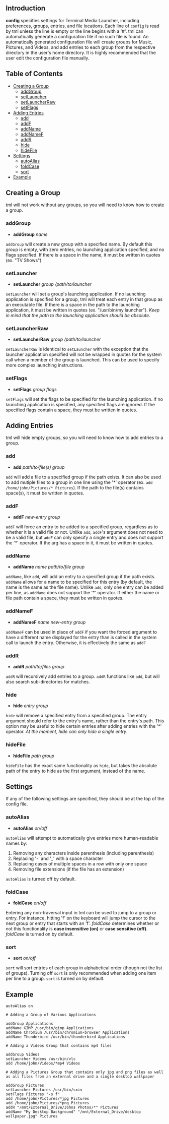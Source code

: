 ## Introduction

**config** specifies settings for Terminal Media Launcher, including preferences, groups, entries, and file locations. Each line of `config` is read by tml unless the line is empty or the line begins with a '#'. tml can automatically generate a configuration file if no such file is found. An automatically  generated  configuration file will create groups for Music, Pictures, and Videos, and add entries to each group from the respective directory in the user's home directory. It is highly recommended that the user edit the configuration file manually.

## Table of Contents

- [Creating a Group](#CreatingAGroup)
	- [addGroup](#addgroup)
	- [setLauncher](#setlauncher)
	- [setLauncherRaw](#setlauncherraw)
	- [setFlags](#setflags)
- [Adding Entries](#AddingEntries)
	- [add](#add)
	- [addF](#addf)
	- [addName](#addname)
	- [addNameF](#addnamef)
	- [addR](#addr)
	- [hide](#hide)
	- [hideFile](#hidefile)
- [Settings](#settings)
	- [autoAlias](#autoalias)
	- [foldCase](#foldcase)
	- [sort](#sort)
- [Example](#example)

## Creating a Group <a name="CreatingAGroup"></a>

tml will not work without any groups, so you will need to know how to create a group.

### addGroup

- **addGroup** *name*

`addGroup` will create a new group with a specified name. By default this group is empty, with zero entries, no launching application specified, and no flags specified. If there is a space in the name, it must be written in quotes (ex. "TV Shows")

### setLauncher

- **setLauncher** *group* */path/to/launcher*

`setLauncher` will set a group's launching application. If no launching application is specified for a group, tml will treat each entry in that group as an executable file. If there is a space in the path to the launching application, it must be written in quotes (ex. "/usr/bin/my launcher"). *Keep in mind that the path to the launching application should be absolute*.

### setLauncherRaw

- **setLauncherRaw** *group* */path/to/launcher*

`setLauncherRaw` is identical to `setLauncher` with the exception that the launcher application specified will not be wrapped in quotes for the system call when a member of the group is launched. This can be used to specify more complex launching instructions.

### setFlags

- **setFlags** *group* *flags*

`setFlags` will set the flags to be specified for the launching application. If no launching application is specified, any specified flags are ignored. If the specified flags contain a space, they must be written in quotes.

## Adding Entries <a name=AddingEntries></a>

tml will hide empty groups, so you will need to know how to add entries to a group.

### add

- **add** *path/to/file(s)* *group*

`add` will add a file to a specified group if the path exists. It can also be used to add mutiple files to a group in one line using the '\*' operator (ex. `add /home/john/Pictures/* Pictures`). If the path to the file(s) contains space(s), it must be written in quotes.

### addF

- **addF** *new-entry* *group*

`addF` will force an entry to be added to a specified group, regardless as to whether it is a valid file or not. Unlike `add`, `addF`'s argument does not need to be a valid file, but `addF` can only specify a single entry and does not support the '\*' operator. If the arg has a space in it, it must be written in quotes.

### addName

- **addName** *name* *path/to/file* *group*

`addName`, like `add`, will add an entry to a specified group if the path exists. `addName` allows for a name to be specified for this entry (by default, the name is the same as the file name). Unlike `add`, only one entry can be added per line, as `addName` does not support the '\*' operator. If either the name or file path contain a space, they must be written in quotes.

### addNameF

- **addNameF** *name* *new-entry* *group*

`addNameF` can be used in place of `addF` if you want the forced argument to have a different name displayed for the entry than is called in the system call to launch the entry. Otherwise, it is effectively the same as `addF`

### addR

- **addR** *path/to/files* *group*

`addR` will recursively add entries to a group. `addR` functions like `add`, but will also search sub-directories for matches. 

### hide

- **hide** *entry* *group*

`hide` will remove a specified entry from a specified group. The entry argument should refer to the entry's name, rather than the entry's path. This option may be useful to hide certain entries after adding entries with the '\*' operator. *At the moment, hide can only hide a single entry*.

### hideFile

- **hideFile** *path* *group*

`hideFile` has the exact same functionality as `hide`, but takes the absolute path of the entry to hide as the first argument, instead of the name.

## Settings

If any of the following settings are specified, they should be at the top of the config file.

### autoAlias

- **autoAlias** *on/off*

`autoAlias` will attempt to automatically give entries more human-readable names by:

1. Removing any characters inside parenthesis (including parenthesis)
2. Replacing '-' and '\_' with a space character
3. Replacing cases of multiple spaces in a row with only one space
4. Removing file extensions (if the file has an extension) 

`autoAlias` is turned off by default.

### foldCase

- **foldCase** *on/off*

Entering any non-traversal input in tml can be used to jump to a group or entry. For instance, hitting 'f' on the keyboard will jump the cursor to the next group or entry that starts with an 'f'. *foldCase* determines whether or not this functionality is **case insensitive (on)** or **case sensitive (off)**. *foldCase* is turned on by default.

### sort

- **sort** *on/off*

`sort` will sort entries of each group in alphabetical order (though not the list of groups). Turning off `sort` is only recommended when adding one item per line to a group. `sort` is turned on by default.

## Example

```
autoAlias on

# Adding a Group of Various Applications

addGroup Applications
addName GIMP /usr/bin/gimp Applications
addName Chromium /usr/bin/chromium-browser Applications
addName Thunderbird /usr/bin/thunderbird Applications

# Adding a Videos Group that contains mp4 files

addGroup Videos
setLauncher Videos /usr/bin/vlc
add /home/john/Videos/*mp4 Videos

# Adding a Pictures Group that contains only jpg and png files as well as all files from an external drive and a single desktop wallpaper

addGroup Pictures
setLauncher Pictures /usr/bin/sxiv
setFlags Pictures "-s f"
add /home/john/Pictures/*jpg Pictures
add /home/john/Pictures/*png Pictures
addR "/mnt/External_Drive/Johns Photos/*" Pictures
addName "My Desktop Background" "/mnt/External_Drive/desktop wallpaper.jpg" Pictures
```
